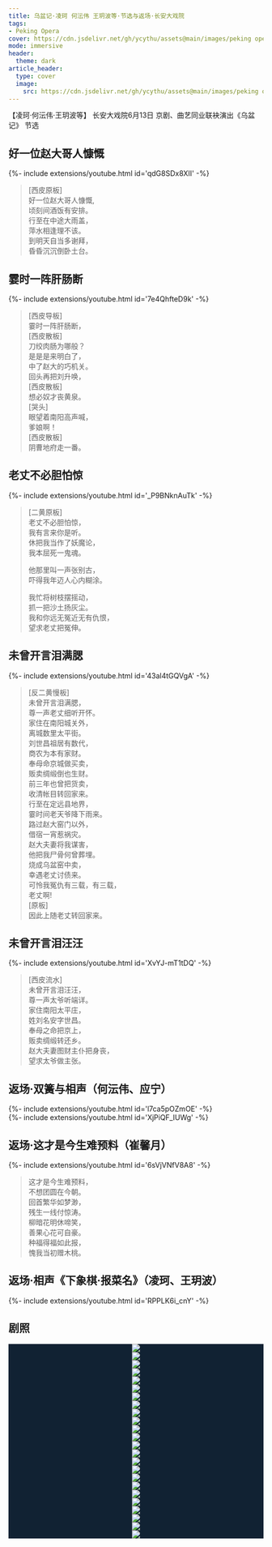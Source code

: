 ```yaml
---
title: 乌盆记·凌珂 何沄伟 王玥波等·节选与返场·长安大戏院
tags: 
- Peking Opera
cover: https://cdn.jsdelivr.net/gh/ycythu/assets@main/images/peking opera/cover/20230613.jpg
mode: immersive
header:
  theme: dark
article_header:
  type: cover
  image:
    src: https://cdn.jsdelivr.net/gh/ycythu/assets@main/images/peking opera/20230613/20230613-header-cover.jpg
---
```


【凌珂·何沄伟·王玥波等】 长安大戏院6月13日 京剧、曲艺同业联袂演出《乌盆记》 节选

<!--more-->

## 好一位赵大哥人慷慨

<div>{%- include extensions/youtube.html id='qdG8SDx8XII' -%}</div>

> [西皮原板]    
> 好一位赵大哥人慷慨,   
> 顷刻间酒饭有安排。    
> 行至在中途大雨盖，   
> 萍水相逢理不该。    
> 到明天自当多谢拜，  
> 昏昏沉沉倒卧土台。   

## 霎时一阵肝肠断

<div>{%- include extensions/youtube.html id='7e4QhfteD9k' -%}</div>

> [西皮导板]   
> 霎时一阵肝肠断，   
> [西皮散板]    
> 刀绞肉肠为哪般？   
> 是是是来明白了，     
> 中了赵大的巧机关。     
> 回头再把刘升唤，      
> [西皮散板]     
> 想必奴才丧黄泉。    
> [哭头]    
> 眼望着南阳高声喊，   
> 爹娘啊！   
> [西皮散板]   
> 阴曹地府走一番。    

## 老丈不必胆怕惊

<div>{%- include extensions/youtube.html id='_P9BNknAuTk' -%}</div>

> [二黄原板]   
> 老丈不必胆怕惊，    
> 我有言来你是听。    
> 休把我当作了妖魔论，   
> 我本屈死一鬼魂。  
>   
> 他那里叫一声张别古，   
> 吓得我年迈人心内糊涂。   
>    
> 我忙将树枝摆摇动，    
> 抓一把沙土扬灰尘。    
> 我和你远无冤近无有仇恨，    
> 望求老丈把冤伸。   

## 未曾开言泪满腮

<div>{%- include extensions/youtube.html id='43al4tGQVgA' -%}</div>

> [反二黄慢板]    
> 未曾开言泪满腮，   
> 尊一声老丈细听开怀。    
> 家住在南阳城关外，   
> 离城数里太平街。    
> 刘世昌祖居有数代，   
> 商农为本有家财。     
> 奉母命京城做买卖，   
> 贩卖绸缎倒也生财。    
> 前三年也曾把货卖，    
> 收清帐目转回家来。     
> 行至在定远县地界，   
> 霎时间老天爷降下雨来。    
> 路过赵大窑门以外，    
> 借宿一宵惹祸灾。     
> 赵大夫妻将我谋害，    
> 他把我尸骨何曾葬埋。     
> 烧成乌盆窑中卖，    
> 幸遇老丈讨债来。     
> 可怜我冤仇有三载，有三载，   
> 老丈啊!    
> [原板]     
> 因此上随老丈转回家来。

## 未曾开言泪汪汪

<div>{%- include extensions/youtube.html id='XvYJ-mT1tDQ' -%}</div>

> [西皮流水]   
> 未曾开言泪汪汪，   
> 尊一声太爷听端详。   
> 家住南阳太平庄，     
> 姓刘名安字世昌。   
> 奉母之命把京上，    
> 贩卖绸缎转还乡。     
> 赵大夫妻图财主仆把身丧，   
> 望求太爷做主张。  

## 返场·双簧与相声（何沄伟、应宁）

<div>{%- include extensions/youtube.html id='l7ca5pOZmOE' -%}</div>

<div>{%- include extensions/youtube.html id='XjPiQF_IUWg' -%}</div>

## 返场·这才是今生难预料（崔馨月）

<div>{%- include extensions/youtube.html id='6sVjVNfV8A8' -%}</div>

> 这才是今生难预料，    
> 不想团圆在今朝。      
> 回首繁华如梦渺，    
> 残生一线付惊涛。  
> 柳暗花明休啼笑，   
> 善果心花可自豪。   
> 种福得福如此报，  
> 愧我当初赠木桃。   

## 返场·相声《下象棋·报菜名》（凌珂、王玥波）

<div>{%- include extensions/youtube.html id='RPPLK6i_cnY' -%}</div>

## 剧照

<style>
  .swiper-demo {
    height: 600px;
  }
  .swiper-demo .swiper__slide {
    display: flex;
    justify-content: center;   
    font-size: 3rem;
    color: #fff;
  }
  .swiper-demo--image .swiper__slide:nth-child(n) {
    background-color: #123;
  }
  img {
    object-fit: contain;
  }
</style>

<div class="swiper my-3 swiper-demo swiper-demo--image swiper-demo--0">
	<div class="swiper__wrapper">
		<div class="swiper__slide"><img class="lightbox-ignore" src="https://cdn.jsdelivr.net/gh/ycythu/assets@main/images/peking opera/20230613/194156.jpg"/></div>
		<div class="swiper__slide"><img class="lightbox-ignore" src="https://cdn.jsdelivr.net/gh/ycythu/assets@main/images/peking opera/20230613/194331.jpg"/></div>
		<div class="swiper__slide"><img class="lightbox-ignore" src="https://cdn.jsdelivr.net/gh/ycythu/assets@main/images/peking opera/20230613/194752.jpg"/></div>
    <div class="swiper__slide"><img class="lightbox-ignore" src="https://cdn.jsdelivr.net/gh/ycythu/assets@main/images/peking opera/20230613/195836.jpg"/></div>
    <div class="swiper__slide"><img class="lightbox-ignore" src="https://cdn.jsdelivr.net/gh/ycythu/assets@main/images/peking opera/20230613/200019.jpg"/></div>
    <div class="swiper__slide"><img class="lightbox-ignore" src="https://cdn.jsdelivr.net/gh/ycythu/assets@main/images/peking opera/20230613/200316.jpg"/></div>
    <div class="swiper__slide"><img class="lightbox-ignore" src="https://cdn.jsdelivr.net/gh/ycythu/assets@main/images/peking opera/20230613/200409.jpg"/></div>
    <div class="swiper__slide"><img class="lightbox-ignore" src="https://cdn.jsdelivr.net/gh/ycythu/assets@main/images/peking opera/20230613/200542.jpg"/></div>
    <div class="swiper__slide"><img class="lightbox-ignore" src="https://cdn.jsdelivr.net/gh/ycythu/assets@main/images/peking opera/20230613/201157.jpg"/></div>
    <div class="swiper__slide"><img class="lightbox-ignore" src="https://cdn.jsdelivr.net/gh/ycythu/assets@main/images/peking opera/20230613/201222.jpg"/></div>
    <div class="swiper__slide"><img class="lightbox-ignore" src="https://cdn.jsdelivr.net/gh/ycythu/assets@main/images/peking opera/20230613/202725.jpg"/></div>
    <div class="swiper__slide"><img class="lightbox-ignore" src="https://cdn.jsdelivr.net/gh/ycythu/assets@main/images/peking opera/20230613/202728.jpg"/></div>
    <div class="swiper__slide"><img class="lightbox-ignore" src="https://cdn.jsdelivr.net/gh/ycythu/assets@main/images/peking opera/20230613/202731.jpg"/></div>
    <div class="swiper__slide"><img class="lightbox-ignore" src="https://cdn.jsdelivr.net/gh/ycythu/assets@main/images/peking opera/20230613/202735.jpg"/></div>
    <div class="swiper__slide"><img class="lightbox-ignore" src="https://cdn.jsdelivr.net/gh/ycythu/assets@main/images/peking opera/20230613/203717.jpg"/></div>
    <div class="swiper__slide"><img class="lightbox-ignore" src="https://cdn.jsdelivr.net/gh/ycythu/assets@main/images/peking opera/20230613/203723.jpg"/></div>
    <div class="swiper__slide"><img class="lightbox-ignore" src="https://cdn.jsdelivr.net/gh/ycythu/assets@main/images/peking opera/20230613/203736.jpg"/></div>
    <div class="swiper__slide"><img class="lightbox-ignore" src="https://cdn.jsdelivr.net/gh/ycythu/assets@main/images/peking opera/20230613/205000.jpg"/></div>
    <div class="swiper__slide"><img class="lightbox-ignore" src="https://cdn.jsdelivr.net/gh/ycythu/assets@main/images/peking opera/20230613/205406.jpg"/></div>
    <div class="swiper__slide"><img class="lightbox-ignore" src="https://cdn.jsdelivr.net/gh/ycythu/assets@main/images/peking opera/20230613/211135.jpg"/></div>
    <div class="swiper__slide"><img class="lightbox-ignore" src="https://cdn.jsdelivr.net/gh/ycythu/assets@main/images/peking opera/20230613/212747.jpg"/></div>
    <div class="swiper__slide"><img class="lightbox-ignore" src="https://cdn.jsdelivr.net/gh/ycythu/assets@main/images/peking opera/20230613/212749.jpg"/></div>
    <div class="swiper__slide"><img class="lightbox-ignore" src="https://cdn.jsdelivr.net/gh/ycythu/assets@main/images/peking opera/20230613/213142.jpg"/></div>
    <div class="swiper__slide"><img class="lightbox-ignore" src="https://cdn.jsdelivr.net/gh/ycythu/assets@main/images/peking opera/20230613/213147.jpg"/></div>
	</div>
	<div class="swiper__button swiper__button--prev fas fa-chevron-left"></div>
	<div class="swiper__button swiper__button--next fas fa-chevron-right"></div>
</div>

<script>
  {%- include scripts/lib/swiper.js -%}
  var SOURCES = window.TEXT_VARIABLES.sources;
  window.Lazyload.js(SOURCES.jquery, function() {
    $('.swiper-demo--0').swiper();
  });
</script>